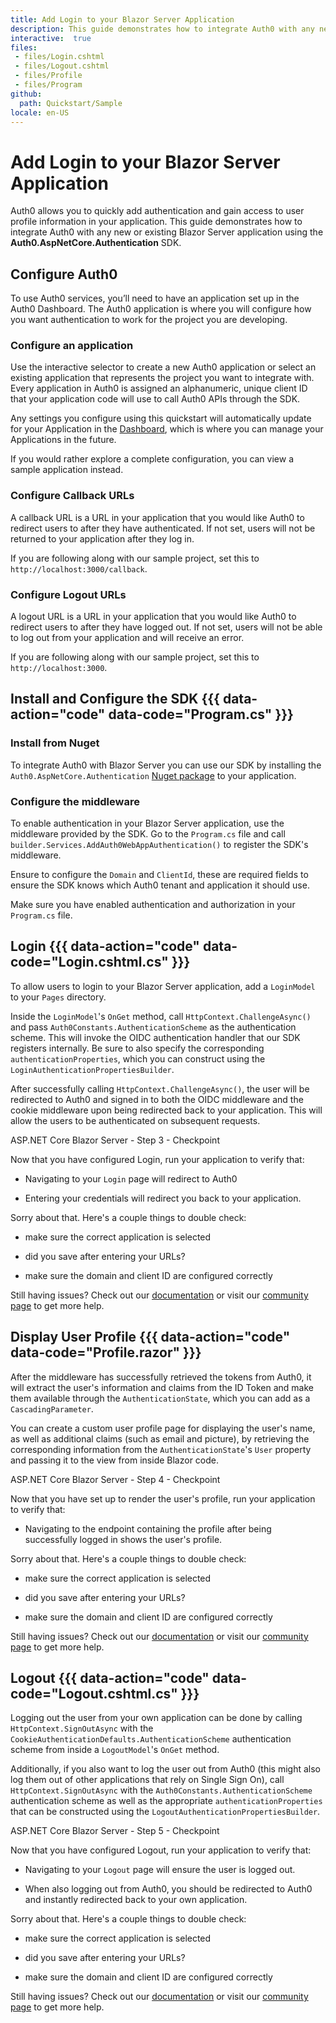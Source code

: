 ```yaml
---
title: Add Login to your Blazor Server Application
description: This guide demonstrates how to integrate Auth0 with any new or existing Blazor Server application using the Auth0.AspNetCore.Authentication SDK.
interactive:  true
files:
 - files/Login.cshtml
 - files/Logout.cshtml
 - files/Profile
 - files/Program
github:
  path: Quickstart/Sample
locale: en-US
---
```


# Add Login to your Blazor Server Application


<p>Auth0 allows you to quickly add authentication and gain access to user profile information in your application. This guide demonstrates how to integrate Auth0 with any new or existing Blazor Server application using the <b>Auth0.AspNetCore.Authentication</b> SDK.</p><p></p>

## Configure Auth0


<p>To use Auth0 services, you’ll need to have an application set up in the Auth0 Dashboard. The Auth0 application is where you will configure how you want authentication to work for the project you are developing.</p><h3>Configure an application</h3><p>Use the interactive selector to create a new Auth0 application or select an existing application that represents the project you want to integrate with. Every application in Auth0 is assigned an alphanumeric, unique client ID that your application code will use to call Auth0 APIs through the SDK.</p><p>Any settings you configure using this quickstart will automatically update for your Application in the <a href="https://manage.auth0.com/dashboard/us/auth0-dsepaid/" target="_blank" rel="noreferrer noopener">Dashboard</a>, which is where you can manage your Applications in the future.</p><p>If you would rather explore a complete configuration, you can view a sample application instead.</p><h3>Configure Callback URLs</h3><p>A callback URL is a URL in your application that you would like Auth0 to redirect users to after they have authenticated. If not set, users will not be returned to your application after they log in.</p><p><div class="alert-container" severity="default"><p>If you are following along with our sample project, set this to <code>http://localhost:3000/callback</code>.</p></div></p><h3>Configure Logout URLs</h3><p>A logout URL is a URL in your application that you would like Auth0 to redirect users to after they have logged out. If not set, users will not be able to log out from your application and will receive an error.</p><p><div class="alert-container" severity="default"><p>If you are following along with our sample project, set this to <code>http://localhost:3000</code>.</p></div></p>

## Install and Configure the SDK {{{ data-action="code" data-code="Program.cs" }}}


<h3>Install from Nuget</h3><p>To integrate Auth0 with Blazor Server you can use our SDK by installing the <code>Auth0.AspNetCore.Authentication</code> <a href="https://www.nuget.org/packages/Auth0.AspNetCore.Authentication/" target="_blank" rel="noreferrer noopener">Nuget package</a> to your application.</p><p></p><h3>Configure the middleware</h3><p>To enable authentication in your Blazor Server application, use the middleware provided by the SDK. Go to the <code>Program.cs</code> file and call <code>builder.Services.AddAuth0WebAppAuthentication()</code> to register the SDK&#39;s middleware.</p><p>Ensure to configure the <code>Domain</code> and <code>ClientId</code>, these are required fields to ensure the SDK knows which Auth0 tenant and application it should use.</p><p>Make sure you have enabled authentication and authorization in your <code>Program.cs</code> file.</p>

## Login {{{ data-action="code" data-code="Login.cshtml.cs" }}}


<p>To allow users to login to your Blazor Server application, add a <code>LoginModel</code> to your <code>Pages</code> directory.</p><p>Inside the <code>LoginModel</code>&#39;s <code>OnGet</code> method, call <code>HttpContext.ChallengeAsync()</code> and pass <code>Auth0Constants.AuthenticationScheme</code> as the authentication scheme. This will invoke the OIDC authentication handler that our SDK registers internally. Be sure to also specify the corresponding <code>authenticationProperties</code>, which you can construct using the <code>LoginAuthenticationPropertiesBuilder</code>.</p><p>After successfully calling <code>HttpContext.ChallengeAsync()</code>, the user will be redirected to Auth0 and signed in to both the OIDC middleware and the cookie middleware upon being redirected back to your application. This will allow the users to be authenticated on subsequent requests.</p><p><div class="checkpoint">ASP.NET Core Blazor Server - Step 3 - Checkpoint <div class="checkpoint-default"><p>Now that you have configured Login, run your application to verify that:</p><ul><li><p>Navigating to your <code>Login</code> page will redirect to Auth0</p></li><li><p>Entering your credentials will redirect you back to your application.</p></li></ul><p></p></div>

  <div class="checkpoint-success"></div>

  <div class="checkpoint-failure"><p>Sorry about that. Here&#39;s a couple things to double check:</p><ul><li><p>make sure the correct application is selected</p></li><li><p>did you save after entering your URLs?</p></li><li><p>make sure the domain and client ID are configured correctly</p></li></ul><p>Still having issues? Check out our <a href="https://auth0.com/docs" target="_blank" >documentation</a> or visit our <a href="https://community.auth0.com/" target="_blank" rel="noreferrer noopener">community page</a> to get more help.</p></div>

  </div></p>

## Display User Profile {{{ data-action="code" data-code="Profile.razor" }}}


<p>After the middleware has successfully retrieved the tokens from Auth0, it will extract the user&#39;s information and claims from the ID Token and make them available through the <code>AuthenticationState</code>, which you can add as a <code>CascadingParameter</code>.</p><p>You can create a custom user profile page for displaying the user&#39;s name, as well as additional claims (such as email and picture), by retrieving the corresponding information from the <code>AuthenticationState</code>&#39;s <code>User</code> property and passing it to the view from inside Blazor code.</p><p><div class="checkpoint">ASP.NET Core Blazor Server - Step 4 - Checkpoint <div class="checkpoint-default"><p>Now that you have set up to render the user&#39;s profile, run your application to verify that:</p><ul><li><p>Navigating to the endpoint containing the profile after being successfully logged in shows the user&#39;s profile.</p></li></ul><p></p></div>

  <div class="checkpoint-success"></div>

  <div class="checkpoint-failure"><p>Sorry about that. Here&#39;s a couple things to double check:</p><ul><li><p>make sure the correct application is selected</p></li><li><p>did you save after entering your URLs?</p></li><li><p>make sure the domain and client ID are configured correctly</p></li></ul><p>Still having issues? Check out our <a href="https://auth0.com/docs" target="_blank" >documentation</a> or visit our <a href="https://community.auth0.com/" target="_blank" rel="noreferrer noopener">community page</a> to get more help.</p></div>

  </div></p>

## Logout {{{ data-action="code" data-code="Logout.cshtml.cs" }}}


<p>Logging out the user from your own application can be done by calling <code>HttpContext.SignOutAsync</code> with the <code>CookieAuthenticationDefaults.AuthenticationScheme</code> authentication scheme from inside a <code>LogoutModel</code>&#39;s <code>OnGet</code> method.</p><p>Additionally, if you also want to log the user out from Auth0 (this might also log them out of other applications that rely on Single Sign On), call <code>HttpContext.SignOutAsync</code> with the <code>Auth0Constants.AuthenticationScheme</code> authentication scheme as well as the appropriate <code>authenticationProperties</code> that can be constructed using the <code>LogoutAuthenticationPropertiesBuilder</code>.</p><p></p><p><div class="checkpoint">ASP.NET Core Blazor Server - Step 5 - Checkpoint <div class="checkpoint-default"><p>Now that you have configured Logout, run your application to verify that:</p><ul><li><p>Navigating to your <code>Logout</code> page will ensure the user is logged out.</p></li><li><p>When also logging out from Auth0, you should be redirected to Auth0 and instantly redirected back to your own application.</p></li></ul><p></p></div>

  <div class="checkpoint-success"></div>

  <div class="checkpoint-failure"><p>Sorry about that. Here&#39;s a couple things to double check:</p><ul><li><p>make sure the correct application is selected</p></li><li><p>did you save after entering your URLs?</p></li><li><p>make sure the domain and client ID are configured correctly</p></li></ul><p>Still having issues? Check out our <a href="https://auth0.com/docs" target="_blank" >documentation</a> or visit our <a href="https://community.auth0.com/" target="_blank" rel="noreferrer noopener">community page</a> to get more help.</p></div>

  </div></p>
